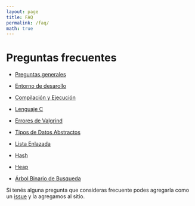 ```yaml
---
layout: page
title: FAQ
permalink: /faq/
math: true
---
```


Preguntas frecuentes
=========

* [Preguntas generales](general)

* [Entorno de desarollo](entorno)

* [Compilación y Ejecución](compilacion-ejecucion)

* [Lenguaje C](lenguaje-c)

* [Errores de Valgrind](valgrind)

* [Tipos de Datos Abstractos](tda)

* [Lista Enlazada](lista-enlazada)

* [Hash](hash)

* [Heap](heap)

* [Árbol Binario de Busqueda](abb)

Si tenés alguna pregunta que consideras frecuente podes agregarla como un [issue](https://github.com/algoritmos-rw/algo2/issues) y la agregamos al sitio.